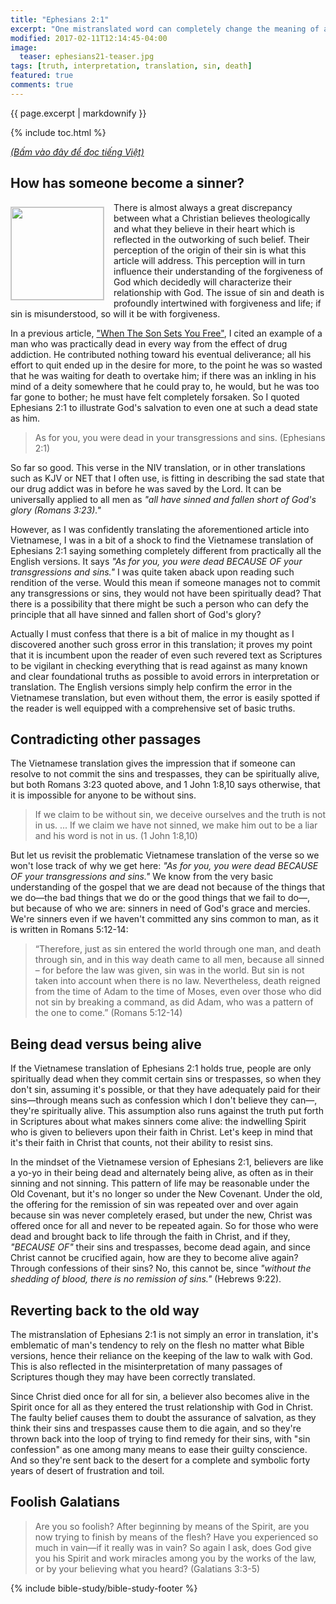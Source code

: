 ```yaml
---
title: "Ephesians 2:1"
excerpt: "One mistranslated word can completely change the meaning of a verse. The mistranslation though may have been unintentional, it could reflect the theology of the translator; the implication can be profound, as it affects how people view their relationship with God, and consequently leads them astray."
modified: 2017-02-11T12:14:45-04:00
image: 
  teaser: ephesians21-teaser.jpg
tags: [truth, interpretation, translation, sin, death]
featured: true
comments: true
---
```


{{ page.excerpt | markdownify }}

{% include toc.html %}

<a href="{{ site.url }}{% post_url 2017-06-08-E-phe-so-2-1 %}"><em>(Bấm vào đây để đọc tiếng Việt)</em></a>

## How has someone become a sinner?
<img alt src="{{ site.url }}/assets/images/ephesians21-teaser.jpg" style="border: 1px solid #cccccc; margin: 7px 15px 0px 0px; max-width: 100%; height: 148px; padding: 0px; float: left;">
There is almost always a great discrepancy between what a Christian believes theologically and what they believe in their heart which is reflected in the outworking of such belief. Their perception of the origin of their sin is what this article will address. This perception will in turn influence their understanding of the forgiveness of God which decidedly will characterize their relationship with God. The issue of sin and death is profoundly intertwined with forgiveness and life; if sin is misunderstood, so will it be with forgiveness.

In a previous article, ["When The Son Sets You Free"](http://vacsf.org/articles/When-The-Son-Sets-You-Free/), I cited an example of a man who was practically dead in every way from the effect of drug addiction. He contributed nothing toward his eventual deliverance; all his effort to quit ended up in the desire for more, to the point he was so wasted that he was waiting for death to overtake him; if there was an inkling in his mind of a deity somewhere that he could pray to, he would, but he was too far gone to bother; he must have felt completely forsaken. So I quoted Ephesians 2:1 to illustrate God's salvation to even one at such a dead state as him.

> As for you, you were dead in your transgressions and sins. (Ephesians 2:1)

So far so good. This verse in the NIV translation, or in other translations such as KJV or NET that I often use, is fitting in describing the sad state that our drug addict was in before he was saved by the Lord. It can be universally applied to all men as *"all have sinned and fallen short of God's glory (Romans 3:23)."* 

However, as I was confidently translating the aforementioned article into Vietnamese, I was in a bit of a shock to find the Vietnamese translation of Ephesians 2:1 saying something completely different from practically all the English versions. It says *"As for you, you were dead BECAUSE OF your transgressions and sins."*  I was quite taken aback upon reading such rendition of the verse. Would this mean if someone manages not to commit any transgressions or sins, they would not have been spiritually dead? That there is a possibility that there might be such a person who can defy the principle that all have sinned and fallen short of God's glory?

Actually I must confess that there is a bit of malice in my thought as I discovered another such gross error in this translation; it proves my point that it is incumbent upon the reader of even such revered text as Scriptures to be vigilant in checking everything that is read against as many known and clear foundational truths as possible to avoid errors in interpretation or translation. The English versions simply help confirm the error in the Vietnamese translation, but even without them, the error is easily spotted if the reader is well equipped with a comprehensive set of basic truths.

## Contradicting other passages
The Vietnamese translation gives the impression that if someone can resolve to not commit the sins and trespasses, they can be spiritually alive, but both Romans 3:23 quoted above, and 1 John 1:8,10 says otherwise, that it is impossible for anyone to be without sins.

> If we claim to be without sin, we deceive ourselves and the truth is not in us. ... If we claim we have not sinned, we make him out to be a liar and his word is not in us. (1 John 1:8,10)

But let us revisit the problematic Vietnamese translation of the verse so we won't lose track of why we get here: *"As for you, you were dead BECAUSE OF your transgressions and sins."*  We know from the very basic understanding of the gospel that we are dead not because of the things that we do&mdash;the bad things that we do or the good things that we fail to do&mdash;, but because of who we are: sinners in need of God's grace and mercies. We're sinners even if we haven't committed any sins common to man, as it is written in Romans 5:12-14:

> “Therefore, just as sin entered the world through one man, and death through sin, and in this way death came to all men, because all sinned – for before the law was given, sin was in the world. But sin is not taken into account when there is no law. Nevertheless, death reigned from the time of Adam to the time of Moses, even over those who did not sin by breaking a command, as did Adam, who was a pattern of the one to come.” (Romans 5:12-14)

## Being dead versus being alive
If the Vietnamese translation of Ephesians 2:1 holds true, people are only spiritually dead when they commit certain sins or trespasses, so when they don't sin, assuming it's possible, or that they have adequately paid for their sins&mdash;through means such as confession which I don't believe they can&mdash;, they're spiritually alive. This assumption also runs against the truth put forth in Scriptures about what makes sinners come alive: the indwelling Spirit  who is given to believers upon their faith in Christ. Let's keep in mind that it's their faith in Christ that counts, not their ability to resist sins.

In the mindset of the Vietnamese version of Ephesians 2:1, believers are like a yo-yo in their being dead and alternately being alive, as often as in their sinning and not sinning. This pattern of life may be reasonable under the Old Covenant, but it's no longer so under the New Covenant. Under the old, the offering for the remission of sin was repeated over and over again because sin was never completely erased, but under the new, Christ was offered once for all and never to be repeated again. So for those who were dead and brought back to life through the faith in Christ, and if they, *"BECAUSE OF"* their sins and trespasses, become dead again, and since Christ cannot be crucified again, how are they to become alive again? Through confessions of their sins? No, this cannot be, since *"without the shedding of blood, there is no remission of sins."* (Hebrews 9:22).

## Reverting back to the old way
The mistranslation of Ephesians 2:1 is not simply an error in translation, it's emblematic of man's tendency to rely on the flesh no matter what Bible versions, hence their reliance on the keeping of the law to walk with God. This is also reflected in the misinterpretation of many passages of Scriptures though they may have been correctly translated.

Since Christ died once for all for sin, a believer also becomes alive in the Spirit once for all as they entered the trust relationship with God in Christ.  The faulty belief causes them to doubt the assurance of salvation, as they think their sins and trespasses cause them to die again, and so they're thrown back into the loop of trying to find remedy for their sins, with "sin confession" as one among many means to ease their guilty conscience. And so they're sent back to the desert for a complete and symbolic forty years of desert of frustration and toil.

## Foolish Galatians
> Are you so foolish? After beginning by means of the Spirit, are you now trying to finish by means of the flesh? Have you experienced so much in vain—if it really was in vain? So again I ask, does God give you his Spirit and work miracles among you by the works of the law, or by your believing what you heard? (Galatians 3:3-5)

{% include bible-study/bible-study-footer %}
